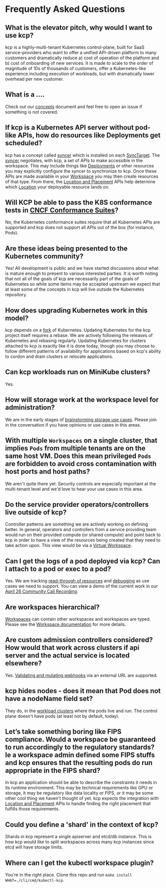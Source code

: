 # Frequently Asked Questions

## What is the elevator pitch, why would I want to use kcp?

kcp is a highly-multi-tenant Kubernetes control-plane, built for SaaS service-providers who want to offer a unified API-driven platform to many customers and dramatically reduce a) cost of operation of the platform and b) cost of onboarding of new services. It is made to scale to the order of magnitude of 10s of thousands of customers, offer a Kubernetes-like experience including execution of workloads, but with dramatically lower overhead per new customer.

## What is a ....

Check out our [concepts](https://github.com/kcp-dev/kcp/blob/main/docs/concepts.md) document and feel free to open an issue if something is not covered.


## If kcp is a Kubernetes API server without pod-like APIs, how do resources like Deployments get scheduled?

kcp has a concept called [syncer](https://github.com/kcp-dev/kcp/blob/main/docs/concepts.md#syncer) which is installed on each [SyncTarget](https://github.com/kcp-dev/kcp/blob/main/docs/concepts.md#workload-cluster). The [syncer](https://github.com/kcp-dev/kcp/blob/main/docs/concepts.md#syncer) negotiates, with kcp, a set of APIs to make accessible in the workspace. This may include things like [Deployments](https://kubernetes.io/docs/concepts/workloads/controllers/deployment/) or other resources you may explicitly configure the syncer to synchronize to kcp. Once these APIs are made available in your [Workspace](https://github.com/kcp-dev/kcp/blob/main/docs/concepts.md#workspace) you may then create resources of that type. From there, the [Location and Placement](https://github.com/kcp-dev/kcp/blob/main/docs/concepts.md#location) APIs help determine which [Location](https://github.com/kcp-dev/kcp/blob/main/docs/concepts.md#location) your deployable resource lands on.

## Will KCP be able to pass the K8S conformance tests in [CNCF Conformance Suites](https://www.cncf.io/certification/software-conformance/)?

No, the Kubernetes conformance suites require that all Kubernetes APIs are supported and kcp does not support all APIs out of the box (for instance, Pods).

## Are these ideas being presented to the Kubernetes community?

Yes! All development is public and we have started discussions about what is mature enough to present to various interested parties. It is worth noting that not all of the goals of kcp are necessarily part of the goals of Kubernetes so while some items may be accepted upstream we expect that at least some of the concepts in kcp will live outside the Kubernetes repository.

## How does upgrading Kubernetes work in this model?

kcp depends on a [fork](https://github.com/kcp-dev/kubernetes) of Kubernetes. Updating Kubernetes for the kcp project itself requires a rebase. We are actively following the releases of Kubernetes and rebasing regularly. Updating Kubernetes for clusters attached to kcp is exactly like it is done today, though you may choose to follow different patterns of availability for applications based on kcp's ability to cordon and drain clusters or relocate applications.

## Can kcp workloads run on MiniKube clusters?

Yes.

## How will storage work at the workspace level for administration?

We are in the early stages of [brainstorming storage use cases](https://docs.google.com/document/d/13VpnyBQHpaishrastdO3kGApKLzYBeb9QXdKn3o2vHs/edit#heading=h.tg51mxx1tg19). Please join in the conversation if you have opinions or use cases in this areas.

## With multiple `Workspaces` on a single cluster, that implies `Pods` from multiple tenants are on the same host VM. Does this mean privileged `Pods` are forbidden to avoid cross contamination with host ports and host paths?

We aren't quite there yet. Security controls are especially important at the multi-tenant level and we'd love to hear your use cases in this area.

## Do the service provider operators/controllers live outside of kcp?

Controller patterns are something we are actively working on defining better.  In general, operators and controllers from a service providing team would run on their provided compute (or shared compute) and point back to kcp in order to have a view of the resources being created that they need to take action upon. This view would be via a [Virtual Workspace](https://github.com/kcp-dev/kcp/blob/main/docs/virtual-workspaces.md).

## Can I get the logs of a pod deployed via kcp? Can I attach to a pod or exec to a pod?

Yes. We are tracking [read-through of resources](https://github.com/kcp-dev/kcp/issues/25) and [debugging](https://github.com/kcp-dev/kcp/issues/521) as use cases we need to support. You can view a demo of the current work in our [April 26 Community Call Recording](https://www.youtube.com/watch?v=joR39RR2Gwo).

## Are workspaces hierarchical?

[Workspaces](https://github.com/kcp-dev/kcp/blob/main/docs/workspaces.md) can contain other workspaces and workspaces are typed. Please see the [Workspace documentation](https://github.com/kcp-dev/kcp/blob/main/docs/workspaces.md) for more details.

## Are custom admission controllers considered? How would that work across clusters if api server and the actual service is located elsewhere?

Yes. [Validating and mutating webhooks](https://github.com/kcp-dev/kcp/pull/818) via an external URL are supported.

## kcp hides nodes - does it mean that Pod does not have a nodeName field set?

They do, in the [workload clusters](https://github.com/kcp-dev/kcp/blob/main/docs/concepts.md#workload-cluster) where the pods live and run. The control plane doesn't have pods (at least not by default, today).

## Let’s take something boring like FIPS compliance. Would a workspace be guaranteed to run accordingly to the regulatory standards? Ie a workspace admin defined some FIPS stuffs and kcp ensures that the resulting pods do run appropriate in the FIPS shard?

In kcp an application should be able to describe the constraints it needs in its runtime environment. This may be technical requirements like GPU or storage, it may be regulatory like data locality or FIPS, or it may be some other cool thing we haven't thought of yet. kcp expects the integration with [Location and Placement](https://github.com/kcp-dev/kcp/blob/main/docs/concepts.md#location) APIs to handle finding the right placement that fulfills those requirements.

## Could you define a 'shard' in the context of kcp?

Shards in kcp represent a single apiserver and etcd/db instance.  This is how kcp would like to split workspaces across many kcp instances since etcd will have storage limits.

## Where can I get the kubectl workspace plugin?

You're in the right place. Clone this repo and run `make install WHAT=./cli/cmd/kubectl-kcp`.

